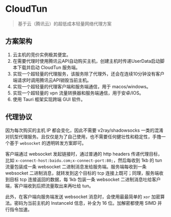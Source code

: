 # CloudTun

> 基于云（腾讯云）的超低成本轻量网络代理方案

## 方案架构

1. 云主机的竞价实例极其便宜。
2. 在需要代理时使用腾讯云API自动购买主机，创建主机时传递UserData启动脚本下载并启动 CloudTun 服务端。
3. 实现一个超轻量的代理服务，该服务除了代理外，还会在连续10分钟没有客户端请求时调用腾讯云API销毁当前主机。
4. 实现一个超轻量的代理客户端和服务端通信，用于 macos/windows。
5. 实现一个超轻量的 vpn 流量转换器和服务端通信，用于安卓/IOS。
6. 使用 Tauri 框架实现跨端 GUI 软件。

## 代理协议

因为每次购买的主机 IP 都会变化，因此不需要 v2ray/shadowsocks 一类的混淆对抗型代理服务。且仅仅是为了自己使用，也不需要任何健壮性和稳定性，手撸一个基于 `websocket` 的透明转发方案即可。

客户端通过 websocket 发起链接时，通过普通的 http headers 传递代理目标，比如 `x-connect-host:baidu.com;x-connect-port:80;`，然后每收到 1kb 的 tun 流量包装成一条 websocket 二进制消息发给服务端。服务端每收到一条 websocket 二进制消息，就转发到这个目标的 tcp 连接上既可；同理，服务端收到目标 tcp 连接返回的数据，每 1kb 包装一条 websocket 二进制消息吐给客户端，客户端收到后把流量取出来再吐给 tun。

此外，在客户端向服务端发送 websocket 消息时，会使用最最简单的 `xor` 加密算法。密码为当前主机的 InstanceId 信息，补全为 16 位。加解密都使用 SIMD 并行指令加速。